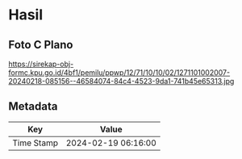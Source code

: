 # Hasil

## Foto C Plano

https://sirekap-obj-formc.kpu.go.id/4bf1/pemilu/ppwp/12/71/10/10/02/1271101002007-20240218-085156--46584074-84c4-4523-9da1-741b45e65313.jpg


## Metadata

| Key        | Value               |
| ---------- | ------------------- |
| Time Stamp | 2024-02-19 06:16:00 |



